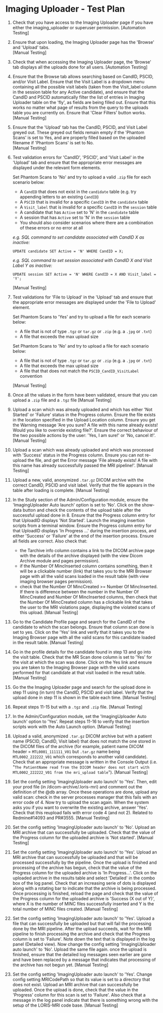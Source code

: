 # Imaging Uploader - Test Plan
      
1. Check that you have access to the Imaging Uploader page if you have either the imaging_uploader or superuser permission.
   [Automation Testing]
2. Ensure that upon loading, the Imaging Uploader page has the 'Browse' and 'Upload' tabs.  
   [Manual Testing]
3. Check that when accessing the Imaging Uploader page, the 'Browse' tab displays all the uploads done for all users.
   [Automation Testing]
4. Ensure that the Browse tab allows searching based on CandID, PSCID, and/or Visit Label. Ensure that the Visit Label 
   is a dropdown menu containing all the possible visit labels (taken from the Visit_label column in the session table 
   for any Active candidate), and ensure that the CandID and PSCID automatically filter the list of entries in Imaging 
   Uploader table on the 'fly', as fields are being filled out. Ensure that this works no matter what page of results
   from the query to the uploads table you are currently on. Ensure that 'Clear Filters' button works.
   [Manual Testing]      
5. Ensure that the 'Upload' tab has the CandID, PSCID, and Visit Label greyed out. These greyed out fields remain
   empty if the 'Phantom Scans' is set to Yes, and are properly filled based on the uploaded filename if 'Phantom Scans' is set to No.  
   [Manual Testing]
6. Test validation errors for 'CandID', 'PSCID', and 'Visit Label' in the 'Upload' tab and ensure that the appropriate
   error messages are displayed under the relevant form elements.

   Set Phantom Scans to 'No' and try to upload a valid `.zip` file for each scenario below:
   - A `CandID` that does not exist in the `candidate` table (e.g. try appending letters to an existing `CandID`)
   - A `PSCID` that is invalid for a specific `CandID` in the `candidate` table
   - A `Visit_label` that is invalid for a specific `CandID` in the `session` table
   - A candidate that has `Active` set to 'N' in the `candidate` table
   - A session that has `Active` set to 'N' in the `session` table
   - You should also consider scenarios where there are a combination of these errors or no error at all

   _e.g. SQL command to set candidate associated with CandID X as inactive:_

   `UPDATE candidate SET Active = 'N' WHERE CandID = X;`

   _e.g. SQL command to set session associated with CandID X and Visit Label Y as inactive:_

   `UPDATE session SET Active = 'N' WHERE CandID = X AND Visit_label = 'Y';`

   [Manual Testing]

7. Test validations for 'File to Upload' in the 'Upload' tab and ensure that the appropriate
   error messages are displayed under the 'File to Upload' element.

   Set Phantom Scans to 'Yes' and try to upload a file for each scenario below:
   - A file that is not of type `.tgz` or `tar.gz` or `.zip` (e.g. a `.jpg` or `.txt`)
   - A file that exceeds the max upload size

   Set Phantom Scans to 'No' and try to upload a file for each scenario below:
   - A file that is not of type `.tgz` or `tar.gz` or `.zip` (e.g. a `.jpg` or `.txt`)
   - A file that exceeds the max upload size
   - A file that that does not match the `PSCID_CandID_VisitLabel` convention

   [Manual Testing]

8. Once all the values in the form have been validated, ensure that you can upload a `.zip` file and a `.tgz` file
   [Manual Testing]
9. Upload a scan which was already uploaded and which has either 'Not Started' or 'Failure' status in the Progress column.
   Ensure the file exists in the location specified in the Upload Location column. 
   Ensure you get the Warning message 'Are you sure? A file with this name already exists! Would you like to override 
   existing file?'. Ensure the correct behaviour of the two possible actions by the user: 'Yes, I am sure!' or 'No, cancel it!'.  
   [Manual Testing]      
10. Upload a scan which was already uploaded and which was processed with 'Success' status in the Progress column. 
   Ensure you can not re-upload the file, and get the Error message 'File already exists! A file with this name has already 
   successfully passed the MRI pipeline!'. 
   [Manual Testing]      
11. Upload a new, valid, anonymized `.tar.gz` DICOM archive with the correct CandID, PSCID and visit label. Verify that the 
    file appears in the table after loading is complete. 
    [Manual Testing]
12. In the Study section of the Admin/Configuration module, ensure the 'ImagingUploader Auto launch' option is set to 'No'. 
    Click on the show-data button and check the contents of the upload table after the successful upload done in 8. Ensure that
    the Progress column entry for that UploadID displays 'Not Started'. 
    Launch the imaging insertion scripts from a terminal window. Ensure the Progress column entry for that UploadID displays
    'In Progress ...' during the insertion process, and either 'Success' or 'Failure' at the end of the insertion process.
    Ensure all fields are correct. Also check that:

    - the Tarchive info column contains a link to the DICOM archive page with the details of the archive displayed (with
      the view Dicom Archive module and pages permission).
    - if the Number Of MincInserted column contains something, then it will be a clickable number (link) that takes you to 
      the MRI Browser page with all the valid scans loaded in the result table (with view imaging browser pages permission).
    - check that the Number Of MincCreated >= Number Of MincInserted. If there is difference between the number in
      the Number Of MincCreated and Number Of MincInserted columns, then check that the Number Of MincCreated column has a 
      clickable link that takes the user to the MRI violations page, displaying the violated scans of this upload.
    [Manual Testing]      
13. Go to the Candidate Profile page and search for the CandID of the candidate to which the scan belongs. Ensure 
    that column scan done is set to yes. Click on the 'Yes' link and verify that it takes you to the Imaging Browser
    page with all the valid scans for this candidate loaded in the result table.
    [Manual Testing]
14. Go in the profile details for the candidate found in step 13 and go into the visit table. Check that the MR Scan 
    done column is set to 'Yes' for the visit at which the scan was done. Click on the Yes link and ensure you 
    are taken to the Imaging Browser page with the valid scans performed for that candidate at that visit loaded 
    in the result table.
    [Manual Testing]
15. Go the the Imaging Uploader page and search for the upload done in step 11 using (in turn) the CandID, PSCID and
    visit label. Verify that the upload done in step 11 is shown in the table each time. 
    [Manual Testing]
16. Repeat steps 11-15 but with a `.tgz` and `.zip` file.
    [Manual Testing]
17. In the Admin/Configuration module, set the 'ImagingUploader Auto launch' option to 'Yes'.
    Repeat steps 11-16 to verify that the insertion scripts work with the Auto Launch option.
    [Manual Testing]
18. Upload a valid, anonymized `.tar.gz` DICOM archive but with a patient name (PSCID, CandID, Visit label) that does not
    match the one stored in the DICOM files of the archive (for example, patient name DICOM header = `MTL0001_111111_V01`
    but `.tar.gz` name being `MTL0002_222222_V01` which corresponds to another valid candidate).
    Check that an appropriate message is written in the Console Output (i.e. "`The PatientName read from the DICOM header
    does not start with MTL0002_222222_V01 from the mri_upload table`").
    [Manual Testing]
19. Set the config setting 'ImagingUploader auto launch' to 'Yes'. Then, edit your prod file (in
	<LORIS MRI code dir>/dicom-archive/.loris-mri) and comment out the definition of the @db array. Once these operations
	are done, upload any valid scan: check in the server processes manager that this fails with an error code of 4.
	Now try to upload the scan again. When the system asks you if you want to overwrite the existing 
	archive, answer 'Yes'. Check that this reupload fails with error code 4 (and not 2). 
	Related to Redmine#14093 and PR#3555.
	[Manual Testing]
20. Set the config setting 'ImagingUploader auto launch' to 'No'. Upload an MRI archive that can successfully be
    uploaded. Check that the value of the Progress column for the uploaded archive is 'Not started'.
    [Manual Testing]
21. Set the config setting 'ImagingUploader auto launch' to 'Yes'. Upload an MRI archive that can successfully be
    uploaded and that will be processed successfully by the pipeline. Once the upload is finished and processing of the
    archive has begun, check that the value of the Progress column for the uploaded archive is 'In Progress...'.  Click 
    on the uploaded archive in the results table and select 'Detailed' in the combo box of the log panel. Check that an 
    increasing serie of dots is displayed along with a rotating bar to indicate that the archive is being processed. Once
    processing is finished, reload the page and check that the value of the Progress column for the uploaded archive is 
    'Success (X out of Y)', where X is the number of MINC files successfully inserted and Y is the total number of MINC 
    files created. 
    [Manual Testing]
22. Set the config setting 'ImagingUploader auto launch' to 'Yes'. Upload a file that can successfully be uploaded but that 
    will fail the processing done by the MRI pipeline. After the upload succeeds, wait for the MRI pipeline to finish processing
    the archive and check that the Progress column is set to 'Failure'. Note down the text that is displayed in the log panel
    (Detailed view). Now change the config setting 'ImagingUploader auto launch' to 'No'. Upload the same file again. once the
    upload is finished, ensure that the detailed log messages seen earlier are gone and have been replaced by a message that
    indicates that processing of the archive has not begun yet.
    [Manual Testing]
23. Set the config setting 'ImagingUploader auto launch' to 'Yes'. Change config setting MRICodePath so that its value is set to
    a directory that does not exist. Upload an MRI archive that can successfully be uploaded. Once the upload is done, check that
    the value in the 'Progress' column for this scan is set to 'Failure'. Also check that a message in the log panel indicate that
    there is something wrong with the setup of the LORIS-MRI code base.
    [Manual Testing]
    
